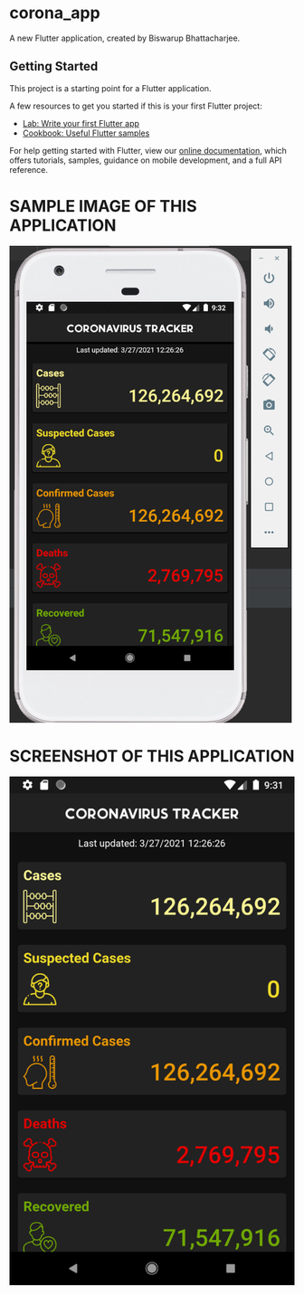 # corona_app

A new Flutter application, created by Biswarup Bhattacharjee. 

## Getting Started

This project is a starting point for a Flutter application.

A few resources to get you started if this is your first Flutter project:

- [Lab: Write your first Flutter app](https://flutter.dev/docs/get-started/codelab)
- [Cookbook: Useful Flutter samples](https://flutter.dev/docs/cookbook)

For help getting started with Flutter, view our
[online documentation](https://flutter.dev/docs), which offers tutorials,
samples, guidance on mobile development, and a full API reference.
# SAMPLE IMAGE OF THIS APPLICATION
![Test Image 1](SamplePicture.PNG)
# SCREENSHOT OF THIS APPLICATION
<img src="Screenshot.png" width="550" height="900">
